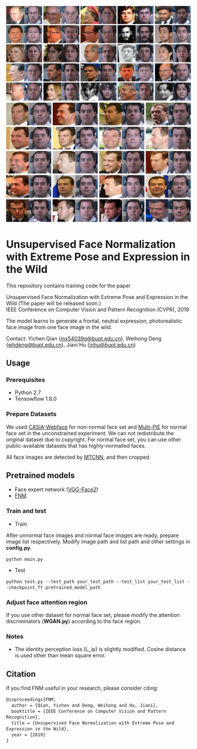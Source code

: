 <div align="center"> <img src='images/fig1.jpg' width="600px"> </div>
<div align="center"> <img src='images/fig2.jpg' width="600px"> </div>

# Unsupervised Face Normalization with Extreme Pose and Expression in the Wild

This repository contains training code for the paper

Unsupervised Face Normalization with Extreme Pose and Expression in the Wild
(The paper will be released soon.)  
IEEE Conference on Computer Vision and Pattern Recognition (CVPR), 2019

The model learns to generate a frontal, neutral expression, photorealistic face image from one face image in the wild.

Contact: Yichen Qian (mx54039q@bupt.edu.cn), Weihong Deng (whdeng@bupt.edu.cn), Jiani Hu (jnhu@bupt.edu.cn)

## Usage

### Prerequisites
- Python 2.7
- Tensowflow 1.8.0

### Prepare Datasets

We used [CASIA-Webface](http://www.cbsr.ia.ac.cn/english/CASIA-WebFace-Database.html)  for non-normal face set and [Multi-PIE](http://www.cs.cmu.edu/afs/cs/project/PIE/MultiPie/Multi-Pie/Home.html) for normal face set in the unconstrained experiment. We can not redistribute the original dataset due to copyright. For normal face set, you can use other public-available datasets that has highly-normalled faces.

All face images are detected by [MTCNN](https://github.com/kpzhang93/MTCNN_face_detection_alignment), and then cropped.

## Pretrained models

* Face expert network ([VGG-Face2](https://drive.google.com/open?id=1umCOnx42R6ivmvKBn-EExwyisBHGbvOl))
* [FNM](https://drive.google.com/open?id=1k7_885r1A8j3nxp-ft5X5zxZ7Ow8-Cua)

### Train and test

- Train

After unnormal face images and normal face images are ready, prepare image list respectively.
Modify image path and list path and other settings in **config.py**.
```
python main.py
```
- Test
```
python test.py --test_path your_test_path --test_list your_test_list --checkpoint_ft pretrained_model_path
```

### Adjust face attention region

If you use other dataset for normal face set, please modify the attention discriminators (**WGAN.py**) according to the face region.

### Notes

- The identity perception loss (L_ip) is slightly modified. Cosine distance is used other than mean square error.

## Citation
If you find FNM useful in your research, please consider citing:
```
@inproceedings{FNM,
  author = {Qian, Yichen and Deng, Weihong and Hu, Jiani},
  booktitle = {IEEE Conference on Computer Vision and Pattern Recognition},
  title = {Unsupervised Face Normalization with Extreme Pose and Expression in the Wild},
  year = {2019}
}
```

